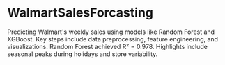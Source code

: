 # WalmartSalesForcasting
Predicting Walmart's weekly sales using models like Random Forest and XGBoost. Key steps include data preprocessing, feature engineering, and visualizations. Random Forest achieved R² = 0.978. Highlights include seasonal peaks during holidays and store variability. 

